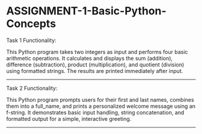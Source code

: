 # ASSIGNMENT-1-Basic-Python-Concepts

Task 1 Functionality:

This Python program takes two integers as input and performs four basic arithmetic operations. It calculates and displays the sum (addition), difference (subtraction), product (multiplication), and quotient (division) using formatted strings. The results are printed immediately after input.

----------------------------------------------------------------------------------------------------------------------------------------------------

Task 2 Functionality:

This Python program prompts users for their first and last names, combines them into a full_name, and prints a personalized welcome message using an f-string. It demonstrates basic input handling, string concatenation, and formatted output for a simple, interactive greeting.

______________________________________________________________________________________________________________________________________________________
